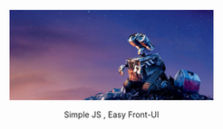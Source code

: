 <p align="center">
    <a href="#">
        <img src="./src/img/wall-e.png" alt="wall-e" width="360"/>
    </a>
</p>

<p align="center">
    Simple JS , Easy Front-UI
</p>
